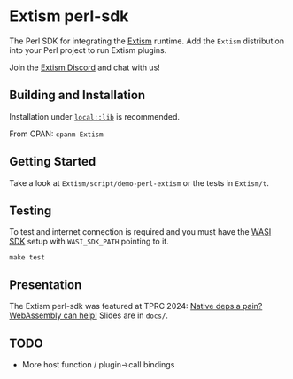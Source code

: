 # Extism perl-sdk

The Perl SDK for integrating the [Extism](https://extism.org) runtime. Add the `Extism` distribution into your Perl project to run Extism plugins.

Join the [Extism Discord](https://extism.org/discord) and chat with us!

## Building and Installation

Installation under [`local::lib`](https://metacpan.org/pod/local::lib#The-bootstrapping-technique) is recommended. 

From CPAN: `cpanm Extism`

## Getting Started

Take a look at `Extism/script/demo-perl-extism` or the tests in `Extism/t`.

## Testing

To test and internet connection is required and you must have the [WASI SDK](https://github.com/WebAssembly/wasi-sdk?tab=readme-ov-file#quick-start) setup with `WASI_SDK_PATH` pointing to it.

`make test`

## Presentation

The Extism perl-sdk was featured at TPRC 2024: [Native deps a pain? WebAssembly can help!](https://www.youtube.com/watch?v=7THl2DSbZNc) Slides are in `docs/`.

## TODO
* More host function / plugin->call bindings
